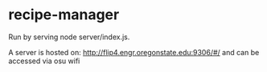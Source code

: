 # recipe-manager

Run by serving node server/index.js.  

A server is hosted on: http://flip4.engr.oregonstate.edu:9306/#/ and can be accessed via osu wifi

